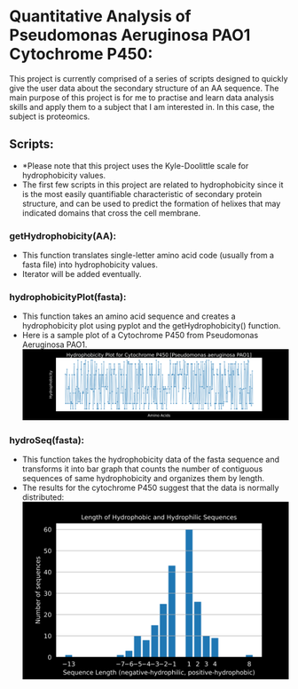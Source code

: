 # Quantitative Analysis of Pseudomonas Aeruginosa PAO1 Cytochrome P450:
This project is currently comprised of a series of scripts designed to quickly give the user data about the secondary structure of an AA sequence. The main purpose of this project is for me to practise and learn data analysis skills and apply them to a subject that I am interested in. In this case, the subject is proteomics.
## Scripts:
* \*Please note that this project uses the Kyle-Doolittle scale for hydrophobicity values.
* The first few scripts in this project are related to hydrophobicity since it is the most easily quantifiable characteristic of secondary protein structure, and can be used to predict the formation of helixes that may indicated domains that cross the cell membrane.
### getHydrophobicity(AA):
* This function translates single-letter amino acid code (usually from a fasta file) into hydrophobicity values.
* Iterator will be added eventually.
### hydrophobicityPlot(fasta):
* This function takes an amino acid sequence and creates a hydrophobicity plot using pyplot and the getHydrophobicity() function.
* Here is a sample plot of a Cytochrome P450 from Pseudomonas Aeruginosa PAO1.
![Hydrophobicity plot](https://github.com/krulik1/Protein-2ndary-struc-analysis/blob/main/p450_DAO1_hydrophobicityPlot.svg) 
### hydroSeq(fasta):
* This function takes the hydrophobicity data of the fasta sequence and transforms it into bar graph that counts the number of contiguous sequences of same hydrophobicity and organizes them by length.
* The results for the cytochrome P450 suggest that the data is normally distributed:
![Bar Plot](https://github.com/krulik1/Protein-2ndary-struc-analysis/blob/main/p450_DAO1_hydroSeq.svg)
